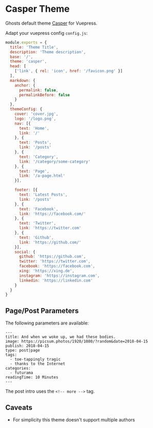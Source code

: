 # Casper Theme

Ghosts default theme [Casper](https://github.com/TryGhost/Casper) for Vuepress.

Adapt your vuepress config `config.js`:

```js
module.exports = {
  title: 'Theme Title',
  description: 'Theme description',
  base: '/',
  theme: 'casper',
  head: [
    ['link', { rel: 'icon', href: '/favicon.png' }]
  ],
  markdown: {
    anchor: {
      permalink: false,
      permalinkBefore: false
    }
  },
  themeConfig: {
    cover: 'cover.jpg',
    logo: '/logo.png',
    nav: [{
      text: 'Home',
      link: '/'
    }, {
      text: 'Posts',
      link: '/posts'
    }, {
      text: 'Category',
      link: '/category/some-category'
    }, {
      text: 'Page',
      link: '/a-page.html'
    }],

    footer: [{
      text: 'Latest Posts',
      link: '/posts'
    }, {
      text: 'Facebook',
      link: 'https://facebook.com/'
    }, {
      text: 'Twitter',
      link: 'https://twitter.com'
    }, {
      text: 'Github',
      link: 'https://github.com/'
    }],
    social: {
      github: 'https://github.com',
      twitter: 'https://twitter.com',
      facebook: 'https://facebook.com',
      xing: 'https://xing.de',
      instagram: 'https://instagram.com',
      linkedin: 'https://linkedin.com'
    }
  }
}
```

## Page/Post Parameters

The following parameters are available:

```
---
title: And when we woke up, we had these bodies.
image: https://picsum.photos/1920/1080/?random&date=2018-04-15
publish: 2018-04-15
type: post|page
tags:
  - toe-tappingly tragic
  - thanks to the Internet
categories:
  - futurama
readingTime: 10 Minutes
---
```

The post intro uses the `<!-- more -->` tag.

## Caveats

* For simplicity this theme doesn't support multiple authors
